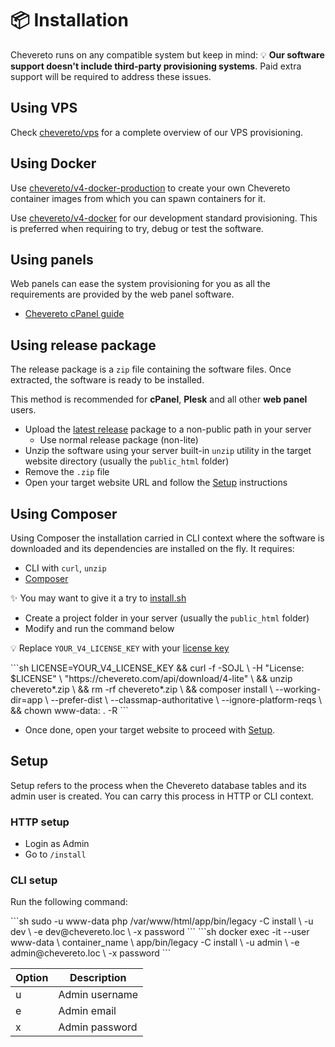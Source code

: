 # 📦 Installation

Chevereto runs on any compatible system but keep in mind: 💡 **Our software support doesn't include third-party provisioning systems**. Paid extra support will be required to address these issues.

## Using VPS

Check [chevereto/vps](https://github.com/chevereto/vps) for a complete overview of our VPS provisioning.

## Using Docker

Use [chevereto/v4-docker-production](https://github.com/chevereto/v4-docker-production) to create your own Chevereto container images from which you can spawn containers for it.

Use [chevereto/v4-docker](https://github.com/chevereto/v4-docker) for our development standard provisioning. This is preferred when requiring to try, debug or test the software.

## Using panels

Web panels can ease the system provisioning for you as all the requirements are provided by the web panel software.

* [Chevereto cPanel guide](../../resources/guides/cpanel.md)

## Using release package

The release package is a `zip` file containing the software files. Once extracted, the software is ready to be installed.

This method is recommended for **cPanel**, **Plesk** and all other **web panel** users.

* Upload the [latest release](https://chevereto.com/panel/downloads) package to a non-public path in your server
  * Use normal release package (non-lite)
* Unzip the software using your server built-in `unzip` utility in the target website directory (usually the `public_html` folder)
* Remove the `.zip` file
* Open your target website URL and follow the [Setup](#setup) instructions

## Using Composer

Using Composer the installation carried in CLI context where the software is downloaded and its dependencies are installed on the fly. It requires:

* CLI with `curl`, `unzip`
* [Composer](https://getcomposer.org/)

✨ You may want to give it a try to [install.sh](https://github.com/chevereto/vps/tree/4.0#install)

* Create a project folder in your server (usually the `public_html` folder)
* Modify and run the command below

💡 Replace `YOUR_V4_LICENSE_KEY` with your [license key](https://chevereto.com/panel/license)

<code-group>
<code-block title="Debian">
```sh
LICENSE=YOUR_V4_LICENSE_KEY &&
curl -f -SOJL \
    -H "License: $LICENSE" \
    "https://chevereto.com/api/download/4-lite" \
&& unzip chevereto*.zip \
&& rm -rf chevereto*.zip \
&& composer install \
    --working-dir=app \
    --prefer-dist \
    --classmap-authoritative \
    --ignore-platform-reqs \
&& chown www-data: . -R
```
</code-block>
</code-group>

* Once done, open your target website to proceed with [Setup](#setup).

## Setup

Setup refers to the process when the Chevereto database tables and its admin user is created. You can carry this process in HTTP or CLI context.

### HTTP setup

* Login as Admin
* Go to `/install`

### CLI setup

Run the following command:

<code-group>
<code-block title="Debian">
```sh
sudo -u www-data php /var/www/html/app/bin/legacy -C install \
    -u dev \
    -e dev@chevereto.loc \
    -x password
```
</code-block>

<code-block title="Docker">
```sh
docker exec -it --user www-data \
    container_name \
    app/bin/legacy -C install \
        -u admin \
        -e admin@chevereto.loc \
        -x password
```
</code-block>
</code-group>

| Option | Description    |
| ------ | -------------- |
| u      | Admin username |
| e      | Admin email    |
| x      | Admin password |
